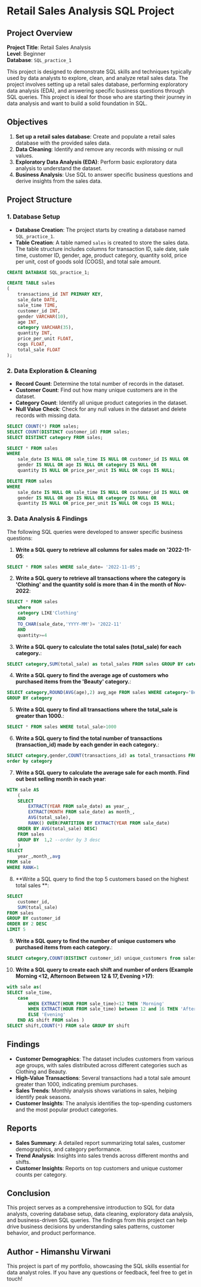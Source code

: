# Retail Sales Analysis SQL Project

## Project Overview

**Project Title**: Retail Sales Analysis  
**Level**: Beginner  
**Database**: `SQL_practice_1`

This project is designed to demonstrate SQL skills and techniques typically used by data analysts to explore, clean, and analyze retail sales data. The project involves setting up a retail sales database, performing exploratory data analysis (EDA), and answering specific business questions through SQL queries. This project is ideal for those who are starting their journey in data analysis and want to build a solid foundation in SQL.

## Objectives

1. **Set up a retail sales database**: Create and populate a retail sales database with the provided sales data.
2. **Data Cleaning**: Identify and remove any records with missing or null values.
3. **Exploratory Data Analysis (EDA)**: Perform basic exploratory data analysis to understand the dataset.
4. **Business Analysis**: Use SQL to answer specific business questions and derive insights from the sales data.

## Project Structure

### 1. Database Setup

- **Database Creation**: The project starts by creating a database named `SQL_practice_1`.
- **Table Creation**: A table named `sales` is created to store the sales data. The table structure includes columns for transaction ID, sale date, sale time, customer ID, gender, age, product category, quantity sold, price per unit, cost of goods sold (COGS), and total sale amount.

```sql
CREATE DATABASE SQL_practice_1;

CREATE TABLE sales
(
    transactions_id INT PRIMARY KEY,
    sale_date DATE,	
    sale_time TIME,
    customer_id INT,	
    gender VARCHAR(10),
    age INT,
    category VARCHAR(35),
    quantity INT,
    price_per_unit FLOAT,	
    cogs FLOAT,
    total_sale FLOAT
);
```

### 2. Data Exploration & Cleaning

- **Record Count**: Determine the total number of records in the dataset.
- **Customer Count**: Find out how many unique customers are in the dataset.
- **Category Count**: Identify all unique product categories in the dataset.
- **Null Value Check**: Check for any null values in the dataset and delete records with missing data.

```sql
SELECT COUNT(*) FROM sales;
SELECT COUNT(DISTINCT customer_id) FROM sales;
SELECT DISTINCT category FROM sales;

SELECT * FROM sales
WHERE 
    sale_date IS NULL OR sale_time IS NULL OR customer_id IS NULL OR 
    gender IS NULL OR age IS NULL OR category IS NULL OR 
    quantity IS NULL OR price_per_unit IS NULL OR cogs IS NULL;

DELETE FROM sales
WHERE 
    sale_date IS NULL OR sale_time IS NULL OR customer_id IS NULL OR 
    gender IS NULL OR age IS NULL OR category IS NULL OR 
    quantity IS NULL OR price_per_unit IS NULL OR cogs IS NULL;
```

### 3. Data Analysis & Findings

The following SQL queries were developed to answer specific business questions:

1. **Write a SQL query to retrieve all columns for sales made on '2022-11-05**:
```sql
SELECT * FROM sales WHERE sale_date= '2022-11-05';
```

2. **Write a SQL query to retrieve all transactions where the category is 'Clothing' and the quantity sold is more than 4 in the month of Nov-2022**:
```sql
SELECT * FROM sales 
	where 
	category LIKE'Clothing' 
	AND 
	TO_CHAR(sale_date,'YYYY-MM')= '2022-11'
	AND
	quantity>=4
```

3. **Write a SQL query to calculate the total sales (total_sale) for each category.**:
```sql
SELECT category,SUM(total_sale) as total_sales FROM sales GROUP BY category

```

4. **Write a SQL query to find the average age of customers who purchased items from the 'Beauty' category.**:
```sql
SELECT category,ROUND(AVG(age),2) avg_age FROM sales WHERE category='Beauty'
GROUP BY category

```

5. **Write a SQL query to find all transactions where the total_sale is greater than 1000.**:
```sql
SELECT * FROM sales WHERE total_sale>1000
```

6. **Write a SQL query to find the total number of transactions (transaction_id) made by each gender in each category.**:
```sql
SELECT category,gender,COUNT(transactions_id) as total_transactions FROM sales GROUP BY category,gender
order by category

```

7. **Write a SQL query to calculate the average sale for each month. Find out best selling month in each year**:
```sql
WITH sale AS
	(
	SELECT 
		EXTRACT(YEAR FROM sale_date) as year_,
		EXTRACT(MONTH FROM sale_date) as month_,
		AVG(total_sale),
		RANK() OVER(PARTITION BY EXTRACT(YEAR FROM sale_date) 
	ORDER BY AVG(total_sale) DESC) 	
	FROM sales 
	GROUP BY  1,2 --order by 3 desc
	) 
SELECT 
	year_,month_,avg 
FROM sale 
WHERE RANK=1
```

8. **Write a SQL query to find the top 5 customers based on the highest total sales **:
```sql
SELECT 
	customer_id,
	SUM(total_sale) 
FROM sales 
GROUP BY customer_id 
ORDER BY 2 DESC 
LIMIT 5
```

9. **Write a SQL query to find the number of unique customers who purchased items from each category.**:
```sql
SELECT category,COUNT(DISTINCT customer_id) unique_customers from sales group by category
```

10. **Write a SQL query to create each shift and number of orders (Example Morning <12, Afternoon Between 12 & 17, Evening >17)**:
```sql
with sale as(
SELECT sale_time,
	case
		WHEN EXTRACT(HOUR FROM sale_time)<12 THEN 'Morning'
		WHEN EXTRACT(HOUR FROM sale_time) between 12 and 16 THEN 'Afternoon'
		ELSE 'Evening'
    END AS shift FROM sales )
SELECT shift,COUNT(*) FROM sale GROUP BY shift 
```

## Findings

- **Customer Demographics**: The dataset includes customers from various age groups, with sales distributed across different categories such as Clothing and Beauty.
- **High-Value Transactions**: Several transactions had a total sale amount greater than 1000, indicating premium purchases.
- **Sales Trends**: Monthly analysis shows variations in sales, helping identify peak seasons.
- **Customer Insights**: The analysis identifies the top-spending customers and the most popular product categories.

## Reports

- **Sales Summary**: A detailed report summarizing total sales, customer demographics, and category performance.
- **Trend Analysis**: Insights into sales trends across different months and shifts.
- **Customer Insights**: Reports on top customers and unique customer counts per category.

## Conclusion

This project serves as a comprehensive introduction to SQL for data analysts, covering database setup, data cleaning, exploratory data analysis, and business-driven SQL queries. The findings from this project can help drive business decisions by understanding sales patterns, customer behavior, and product performance.


## Author - Himanshu Virwani

This project is part of my portfolio, showcasing the SQL skills essential for data analyst roles. If you have any questions or feedback, feel free to get in touch!


